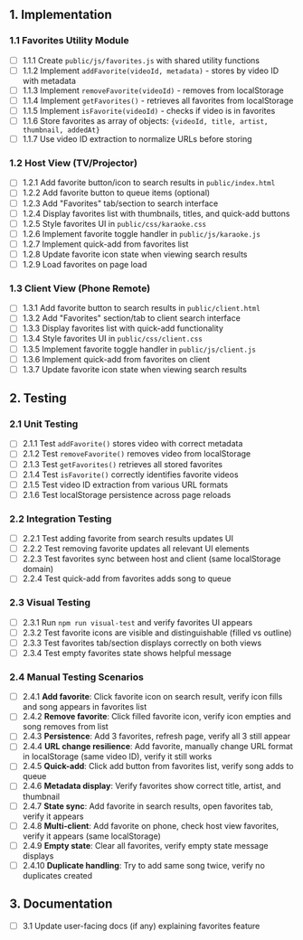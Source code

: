 ## 1. Implementation

### 1.1 Favorites Utility Module
- [ ] 1.1.1 Create `public/js/favorites.js` with shared utility functions
- [ ] 1.1.2 Implement `addFavorite(videoId, metadata)` - stores by video ID with metadata
- [ ] 1.1.3 Implement `removeFavorite(videoId)` - removes from localStorage
- [ ] 1.1.4 Implement `getFavorites()` - retrieves all favorites from localStorage
- [ ] 1.1.5 Implement `isFavorite(videoId)` - checks if video is in favorites
- [ ] 1.1.6 Store favorites as array of objects: `{videoId, title, artist, thumbnail, addedAt}`
- [ ] 1.1.7 Use video ID extraction to normalize URLs before storing

### 1.2 Host View (TV/Projector)
- [ ] 1.2.1 Add favorite button/icon to search results in `public/index.html`
- [ ] 1.2.2 Add favorite button to queue items (optional)
- [ ] 1.2.3 Add "Favorites" tab/section to search interface
- [ ] 1.2.4 Display favorites list with thumbnails, titles, and quick-add buttons
- [ ] 1.2.5 Style favorites UI in `public/css/karaoke.css`
- [ ] 1.2.6 Implement favorite toggle handler in `public/js/karaoke.js`
- [ ] 1.2.7 Implement quick-add from favorites list
- [ ] 1.2.8 Update favorite icon state when viewing search results
- [ ] 1.2.9 Load favorites on page load

### 1.3 Client View (Phone Remote)
- [ ] 1.3.1 Add favorite button to search results in `public/client.html`
- [ ] 1.3.2 Add "Favorites" section/tab to client search interface
- [ ] 1.3.3 Display favorites list with quick-add functionality
- [ ] 1.3.4 Style favorites UI in `public/css/client.css`
- [ ] 1.3.5 Implement favorite toggle handler in `public/js/client.js`
- [ ] 1.3.6 Implement quick-add from favorites on client
- [ ] 1.3.7 Update favorite icon state when viewing search results

## 2. Testing

### 2.1 Unit Testing
- [ ] 2.1.1 Test `addFavorite()` stores video with correct metadata
- [ ] 2.1.2 Test `removeFavorite()` removes video from localStorage
- [ ] 2.1.3 Test `getFavorites()` retrieves all stored favorites
- [ ] 2.1.4 Test `isFavorite()` correctly identifies favorite videos
- [ ] 2.1.5 Test video ID extraction from various URL formats
- [ ] 2.1.6 Test localStorage persistence across page reloads

### 2.2 Integration Testing
- [ ] 2.2.1 Test adding favorite from search results updates UI
- [ ] 2.2.2 Test removing favorite updates all relevant UI elements
- [ ] 2.2.3 Test favorites sync between host and client (same localStorage domain)
- [ ] 2.2.4 Test quick-add from favorites adds song to queue

### 2.3 Visual Testing
- [ ] 2.3.1 Run `npm run visual-test` and verify favorites UI appears
- [ ] 2.3.2 Test favorite icons are visible and distinguishable (filled vs outline)
- [ ] 2.3.3 Test favorites tab/section displays correctly on both views
- [ ] 2.3.4 Test empty favorites state shows helpful message

### 2.4 Manual Testing Scenarios
- [ ] 2.4.1 **Add favorite**: Click favorite icon on search result, verify icon fills and song appears in favorites list
- [ ] 2.4.2 **Remove favorite**: Click filled favorite icon, verify icon empties and song removes from list
- [ ] 2.4.3 **Persistence**: Add 3 favorites, refresh page, verify all 3 still appear
- [ ] 2.4.4 **URL change resilience**: Add favorite, manually change URL format in localStorage (same video ID), verify it still works
- [ ] 2.4.5 **Quick-add**: Click add button from favorites list, verify song adds to queue
- [ ] 2.4.6 **Metadata display**: Verify favorites show correct title, artist, and thumbnail
- [ ] 2.4.7 **State sync**: Add favorite in search results, open favorites tab, verify it appears
- [ ] 2.4.8 **Multi-client**: Add favorite on phone, check host view favorites, verify it appears (same localStorage)
- [ ] 2.4.9 **Empty state**: Clear all favorites, verify empty state message displays
- [ ] 2.4.10 **Duplicate handling**: Try to add same song twice, verify no duplicates created

## 3. Documentation
- [ ] 3.1 Update user-facing docs (if any) explaining favorites feature
